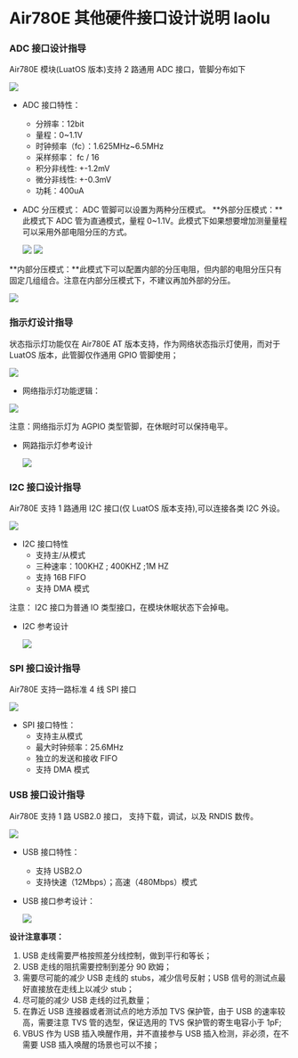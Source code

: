 # Air780E 其他硬件接口设计说明 laolu

### ADC 接口设计指导

Air780E 模块(LuatOS 版本)支持 2 路通用 ADC 接口，管脚分布如下

![](image/ADC-1.png)

- ADC 接口特性：

  - 分辨率：12bit
  - 量程：0~1.1V
  - 时钟频率（fc）：1.625MHz~6.5MHz
  - 采样频率： fc / 16
  - 积分非线性: +-1.2mV
  - 微分非线性: +-0.3mV
  - 功耗：400uA
- ADC 分压模式： ADC 管脚可以设置为两种分压模式。
  **外部分压模式：**此模式下 ADC 管为直通模式，量程 0~1.1V。此模式下如果想要增加测量量程可以采用外部电阻分压的方式。

  ![](image/ADC-2.png)
  ![](image/ADC-3.png)

**内部分压模式：**此模式下可以配置内部的分压电阻，但内部的电阻分压只有固定几组组合。注意在内部分压模式下，不建议再加外部的分压。

  ![](image/ADC-4.png)

### 指示灯设计指导

状态指示灯功能仅在 Air780E AT 版本支持，作为网络状态指示灯使用，而对于 LuatOS 版本，此管脚仅作通用 GPIO 管脚使用；

![](image/LED-1.png)

- 网络指示灯功能逻辑：

 ![](image/LED-2.png)

注意：网络指示灯为 AGPIO 类型管脚，在休眠时可以保持电平。

- 网路指示灯参考设计

  ![](image/LED-3.png)

### I2C 接口设计指导

Air780E 支持 1 路通用 I2C 接口(仅 LuatOS 版本支持),可以连接各类 I2C 外设。

 ![](image/I2C-1.png)

- I2C 接口特性
  - 支持主/从模式
  - 三种速率：100KHZ ; 400KHZ ;1M HZ
  - 支持 16B FIFO
  - 支持 DMA 模式

注意： I2C 接口为普通 IO 类型接口，在模块休眠状态下会掉电。

- I2C 参考设计

  ![](image/I2C-2.png)

### SPI 接口设计指导

Air780E 支持一路标准 4 线 SPI 接口

![](image/SPI-1.png)

- SPI 接口特性：
  - 支持主从模式
  - 最大时钟频率：25.6MHz
  - 独立的发送和接收 FIFO
  - 支持 DMA 模式

### USB 接口设计指导

Air780E 支持 1 路 USB2.0 接口， 支持下载，调试，以及 RNDIS 数传。

![](image/USB-1.png)

- USB 接口特性：

  - 支持 USB2.O
  - 支持快速（12Mbps）；高速（480Mbps）模式
- USB 接口参考设计：

  ![](image/USB-2.png)

**设计注意事项：**

1. USB 走线需要严格按照差分线控制，做到平行和等长；
2. USB 走线的阻抗需要控制到差分 90 欧姆；
3. 需要尽可能的减少 USB 走线的 stubs，减少信号反射；USB 信号的测试点最好直接放在走线上以减少 stub；
4. 尽可能的减少 USB 走线的过孔数量；
5. 在靠近 USB 连接器或者测试点的地方添加 TVS 保护管，由于 USB 的速率较高，需要注意 TVS 管的选型，保证选用的 TVS 保护管的寄生电容小于 1pF;
6. VBUS 作为 USB 插入唤醒作用，并不直接参与 USB 插入检测，非必须，在不需要 USB 插入唤醒的场景也可以不接；
